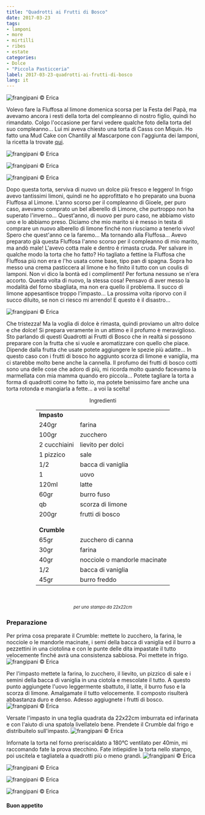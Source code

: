 ```yaml
---
title: "Quadrotti ai Frutti di Bosco"
date: 2017-03-23
tags:
- lamponi
- more
- mirtilli
- ribes
- estate
categories:
- Dolce
- "Piccola Pasticceria"
label: 2017-03-23-quadrotti-ai-frutti-di-bosco
lang: it
---
```

![](../2017-03-23-quadrotti-ai-frutti-di-bosco/header.jpg "frangipani © Erica")

Volevo fare la Fluffosa al limone domenica scorsa per la Festa del Papà, ma avevamo ancora i resti della torta del compleanno di nostro figlio, quindi ho rimandato. Colgo l'occasione per farvi vedere qualche foto della torta del suo compleanno... Lui mi aveva chiesto una torta di Casss con Miquin. Ho fatto una Mud Cake con Chantilly al Mascarpone con l'aggiunta dei lamponi, la ricetta la trovate <a href="http://frangipani.raiano.ch/2016-10-30-mudcake-con-chantilly-al-mascarpone/" target="_blank">qui</a>.

![](../2017-03-23-quadrotti-ai-frutti-di-bosco/tortacars1.jpg "frangipani © Erica")

![](../2017-03-23-quadrotti-ai-frutti-di-bosco/tortacars2.jpg "frangipani © Erica")

![](../2017-03-23-quadrotti-ai-frutti-di-bosco/tortacarstaglio.jpg "frangipani © Erica")

Dopo questa torta, serviva di nuovo un dolce più fresco e leggero! In frigo avevo tantissimi limoni, quindi ne ho approfittato e ho preparato una buona Fluffosa al Limone. L'anno scorso per il compleanno di Gioele, per puro caso, avevamo comprato un bel alberello di Limone, che purtroppo non ha superato l'inverno... Quest'anno, di nuovo per puro caso, ne abbiamo visto uno e lo abbiamo preso. Diciamo che mio marito si è messo in testa di comprare un nuovo alberello di limone finché non riusciamo a tenerlo vivo! Spero che quest'anno ce la faremo... Ma tornando alla Fluffosa... Avevo preparato già questa Fluffosa l'anno scorso per il compleanno di mio marito, ma andò male! L'avevo cotta male e dentro è rimasta cruda. Per salvare in qualche modo la torta che ho fatto? Ho tagliato a fettine la Fluffosa che Fluffosa più non era e l'ho usata come base, tipo pan di spagna. Sopra ho messo una crema pasticcera al limone e ho finito il tutto con un coulis di lamponi. Non vi dico la bontà ed i complimenti! Per fortuna nessuno se n'era accorto. Questa volta di nuovo, la stessa cosa! Pensavo di aver messo la modalità del forno sbagliata, ma non era quello il problema. Il succo di limone appesantisce troppo l'impasto... La prossima volta riporvo con il succo diluito, se non ci riesco mi arrendo! E questo è il disastro...

![](../2017-03-23-quadrotti-ai-frutti-di-bosco/disastrofluffosa.jpg "frangipani © Erica")

Che tristezza! Ma la voglia di dolce è rimasta, quindi proviamo un altro dolce e che dolce! Si prepara veramente in un attimo e il profumo è meraviglioso. Sto parlando di questi Quadrotti ai Frutti di Bosco che in realtà si possono preparare con la frutta che si vuole e aromatizzare con quello che piace. Dipende dalla frutta che usate potete aggiungere le spezie più adatte... In questo caso con i frutti di bosco ho aggiunto scorza di limone e vaniglia, ma ci starebbe molto bene anche la cannella. Il profumo dei frutti di bosco cotti sono una delle cose che adoro di più, mi ricorda molto quando facevamo la marmellata con mia mamma quando ero piccola... Potete tagliare la torta a forma di quadrotti come ho fatto io, ma potete benissimo fare anche una torta rotonda e mangiarla a fette... a voi la scelta!

<div id="wrapper" style="text-align: center">
  <div id="yourdiv" style="display: inline-block;">
    <div class="ingredients">
      <div class="ingredients-title">Ingredienti</div>
      <table>
        <tbody>
          <tr>          
            <td colspan="2"><b>Impasto</b></td>
          </tr>      
          <tr>
            <td>240gr</td>
            <td>farina</td>
          </tr>
          <tr>
            <td>100gr</td>
            <td>zucchero</td>
          </tr>
          <tr>
            <td>2 cucchiaini</td>
            <td>lievito per dolci</td>
          </tr>
          <tr>
            <td>1 pizzico</td>
            <td>sale</td>
          </tr>
          <tr>
            <td>1/2</td>
            <td>bacca di vaniglia</td>
          </tr>
          <tr>
            <td>1</td>
            <td>uovo</td>
          </tr>
          <tr>
            <td>120ml</td>
            <td>latte</td>
          </tr>
          <tr>
            <td>60gr</td>
            <td>burro fuso</td>
          </tr>
          <tr>
            <td>qb</td>
            <td>scorza di limone</td>
          </tr>
          <tr>
            <td>200gr</td>
            <td>frutti di bosco</td>
          </tr>
          <tr style="height: 15px;"></tr>
          <tr>          
            <td colspan="2"><b>Crumble</b></td>
          </tr>      
          <tr>
            <td>65gr</td>
            <td>zucchero di canna</td>
          </tr>
          <tr>
            <td>30gr</td>
            <td>farina</td>
          </tr>
          <tr>
            <td>40gr</td>
            <td>nocciole o mandorle macinate</td>
          </tr>
          <tr>
            <td>1/2</td>
            <td>bacca di vaniglia</td>
          </tr>
          <tr>
            <td>45gr</td>
            <td>burro freddo</td>
          </tr>
        </tbody>
      </table>
      <br></br>
      <i class="pull-right" style="font-size: 80%;">per uno stampo da 22x22cm</i>
    </div>
  </div>
</div>


<h3>
  <font color="grey">
    <i class="fa-solid fa-gears"></i>
  </font> Preparazione
</h3>

Per prima cosa preparate il Crumble: mettete lo zucchero, la farina, le nocciole o le mandorle macinate, i semi della bacca di vaniglia ed il burro a pezzettini in una ciotolina e con le punte delle dita impastate il tutto velocemente finché avrà una consistenza sabbiosa. Poi mettete in frigo.
![](../2017-03-23-quadrotti-ai-frutti-di-bosco/crumble.jpg "frangipani © Erica")

Per l'impasto mettete la farina, lo zucchero, il lievito, un pizzico di sale e i semini della bacca di vaniglia in una ciotola e mescolate il tutto. A questo punto aggiungete l'uovo leggermente sbattuto, il latte, il burro fuso e la scorza di limone. Amalgamate il tutto velocemente. Il composto risulterà abbastanza duro e denso. Adesso aggiugnete i frutti di bosco.
![](../2017-03-23-quadrotti-ai-frutti-di-bosco/impasto.jpg "frangipani © Erica")

Versate l'impasto in una teglia quadrata da 22x22cm imburrata ed infarinata e con l'aiuto di una spatola livellatelo bene. Prendete il Crumble dal frigo e distribuitelo sull'impasto.
![](../2017-03-23-quadrotti-ai-frutti-di-bosco/teglia.jpg "frangipani © Erica")

Infornate la torta nel forno preriscaldato a 180°C ventilato per 40min, mi raccomando fate la prova stecchino. Fate intiepidire la torta nello stampo, poi uscitela e tagliatela a quadrotti più o meno grandi.
![](../2017-03-23-quadrotti-ai-frutti-di-bosco/risultato1.jpg "frangipani © Erica")

![](../2017-03-23-quadrotti-ai-frutti-di-bosco/risultato2.jpg "frangipani © Erica")

![](../2017-03-23-quadrotti-ai-frutti-di-bosco/risultato3.jpg "frangipani © Erica")

![](../2017-03-23-quadrotti-ai-frutti-di-bosco/risultato4.jpg "frangipani © Erica")


<h4>Buon appetito
  <font color="red">
    <i class="fa-regular fa-face-smile"></i>
  </font>
</h4>